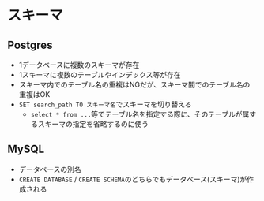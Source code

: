 # スキーマ

## Postgres
- 1データベースに複数のスキーマが存在
- 1スキーマに複数のテーブルやインデックス等が存在
- スキーマ内でのテーブル名の重複はNGだが、スキーマ間でのテーブル名の重複はOK
- `SET search_path TO スキーマ名`でスキーマを切り替える
   - `select * from ...`等でテーブル名を指定する際に、そのテーブルが属するスキーマの指定を省略するのに使う

## MySQL
- データベースの別名
- `CREATE DATABASE` / `CREATE SCHEMA`のどちらでもデータベース(スキーマ)が作成される